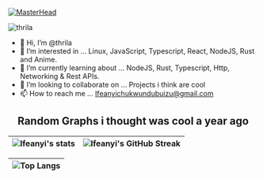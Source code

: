 [![MasterHead](https://thumbs.gfycat.com/BetterHandmadeGull-size_restricted.gif)](https://github.com/thrila)

<p align="left"> <img src="https://komarev.com/ghpvc/?username=thrila&label=Profile%20views&color=0e75b6&style=flat" alt="thrila" /> </p>

- 👋 Hi, I’m @thrila
- 👀 I’m interested in ... Linux, JavaScript, Typescript, React, NodeJS,  Rust and Anime.
- 🌱 I’m currently learning about ... NodeJS, Rust, Typescript, Http, Networking & Rest APIs.
- 💞️ I’m looking to collaborate on ... Projects i think are cool
- 📫 How to reach me ... Ifeanyichukwundubuizu@gmail.com

<h2 align="center"> Random Graphs i thought was cool a year ago </h2>


| ![Ifeanyi's  stats](https://github-readme-stats.vercel.app/api?username=thrila&show_icons=true&theme=city_lights) | ![Ifeanyi's GitHub Streak](https://github-readme-streak-stats.herokuapp.com/?user=thrila&theme=city-lights) |
| :---: | :---: |

| ![Top Langs](https://github-readme-stats.vercel.app/api/top-langs/?username=thrila&theme=city_lights) |
| :---: |


<!---
thrila/thrila is a ✨ special ✨ repository because its `README.md` (this file) appears on your GitHub profile.
You can click the Preview link to take a look at your changes.
--->

